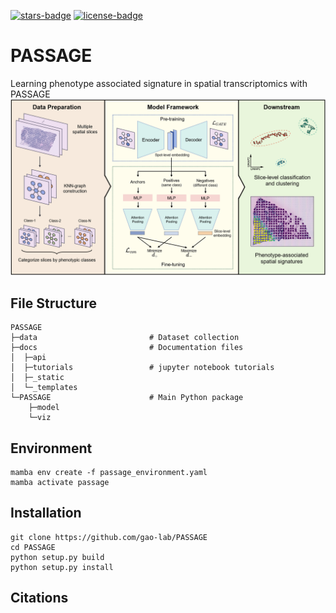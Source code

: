 [![stars-badge](https://img.shields.io/github/stars/gao-lab/PASSAGE-dev?logo=GitHub&color=yellow)](https://github.com/gao-lab/PASSAGE-dev/stargazers)
[![license-badge](https://img.shields.io/badge/License-MIT-yellow.svg)](https://opensource.org/licenses/MIT)


# PASSAGE
Learning phenotype associated signature in spatial transcriptomics with PASSAGE
![Model architecture](./model.png)

## File Structure
```
PASSAGE
├─data                         # Dataset collection
├─docs                         # Documentation files
│  ├─api
│  ├─tutorials                 # jupyter notebook tutorials
│  ├─_static
│  └─_templates
└─PASSAGE                      # Main Python package
    ├─model
    └─viz
```

## Environment
```
mamba env create -f passage_environment.yaml
mamba activate passage
```

## Installation
```
git clone https://github.com/gao-lab/PASSAGE
cd PASSAGE
python setup.py build
python setup.py install
```

## Citations
```

```
